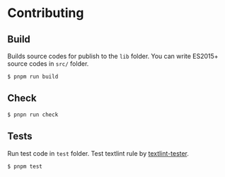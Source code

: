 # Contributing

## Build

Builds source codes for publish to the `lib` folder.
You can write ES2015+ source codes in `src/` folder.

```console
$ pnpm run build
```

## Check

```console
$ pnpn run check
```

## Tests

Run test code in `test` folder.
Test textlint rule by [textlint-tester](https://github.com/textlint/textlint-tester).

```console
$ pnpm test
```

